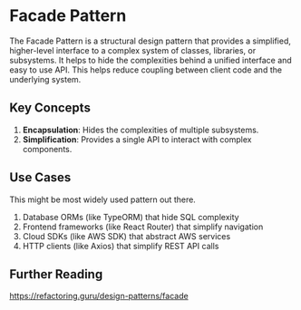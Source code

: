 # Facade Pattern

The Facade Pattern is a structural design pattern that provides a simplified, higher-level interface to a complex system of classes, libraries, or subsystems. It helps to hide the complexities behind a unified interface and easy to use API. This helps reduce coupling between client code and the underlying system. 

## Key Concepts

1. **Encapsulation**: Hides the complexities of multiple subsystems.
2. **Simplification**: Provides a single API to interact with complex components.

## Use Cases

This might be most widely used pattern out there.

1. Database ORMs (like TypeORM) that hide SQL complexity
2. Frontend frameworks (like React Router) that simplify navigation
3. Cloud SDKs (like AWS SDK) that abstract AWS services
4. HTTP clients (like Axios) that simplify REST API calls

## Further Reading

https://refactoring.guru/design-patterns/facade